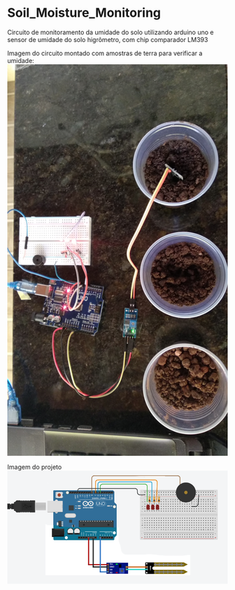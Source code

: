# Soil_Moisture_Monitoring
Circuito de monitoramento da umidade do solo utilizando arduino uno e sensor de umidade do solo higrômetro, com chip comparador LM393

Imagem do circuito montado com amostras de terra para verificar a umidade:
![alt text](https://raw.githubusercontent.com/LSatoshi/Soil_Moisture_Monitoring/master/Foto_circuito.jpg)

Imagem do projeto 
![alt text](https://raw.githubusercontent.com/LSatoshi/Soil_Moisture_Monitoring/master/circuito.png)

